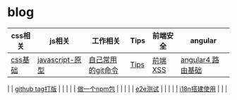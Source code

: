 # blog

css相关 | js相关 | 工作相关 | Tips | 前端安全 | angular
---|---|--- | --- | --- | ---
[css基础](https://github.com/chenbj2333/blog/issues/11) | [javascript-原型](https://github.com/chenbj2333/blog/issues/12) | [自己常用的git命令](https://github.com/chenbj2333/blog/issues/10) | [Tips](https://github.com/chenbj2333/blog/issues/13) | [前端XSS](https://github.com/chenbj2333/blog/issues/8) | [angular4 路由基础](https://github.com/chenbj2333/blog/issues/6)

| | [github tag打版](https://github.com/chenbj2333/blog/issues/9) | | |
| | [做一个npm包](https://github.com/chenbj2333/blog/issues/7) | | |
| | [e2e测试](https://github.com/chenbj2333/blog/issues/5) | | |
| | [i18n搭建使用](https://github.com/chenbj2333/blog/issues/1) | | |
